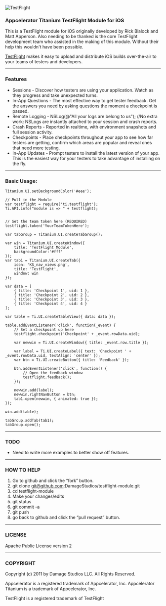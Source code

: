 ![TestFlight](https://s3.amazonaws.com/github-ds/TestFlight.png)

### Appcelerator Titanium TestFlight Module for iOS 

This is a TestFlight module for iOS originally developed by Rick Blalock and Matt Apperson. Also needing to be thanked is
the core TestFlight development team who assisted in the making of this module. Without their help this wouldn't have been
possible.

[TestFlight](http://www.testflightapp.com/) makes it easy to upload and distribute iOS builds over-the-air to your 
teams of testers and developers.

- - -

### Features

* Sessions - Discover how testers are using your application. Watch as they progress and take unexpected turns.
* In-App Questions - The most effective way to get tester feedback. Get the answers you need by asking questions the moment a checkpoint is passed.
* Remote Logging - NSLog(@"All your logs are belong to us"); //No extra work: NSLogs are instantly attached to your session and crash reports.
* Crash Reports - Reported in realtime, with environment snapshots and full session activity.
* Checkpoints - Place checkpoints throughout your app to see how far testers are getting, confirm which areas are popular and reveal ones that need more testing.
* In-App Updates - Prompt testers to install the latest version of your app. This is the easiest way for your testers to take advantage of installing on the fly.

- - - 

### Basic Usage:
~~~
Titanium.UI.setBackgroundColor('#eee');

// Pull in the Module
var testflight = require('ti.testflight');
Ti.API.info("module is => " + testflight);


// Set the team token here (REQUIRED)
testflight.token('YourTeamTokenHere');

var tabGroup = Titanium.UI.createTabGroup();

var win = Titanium.UI.createWindow({  
    title: 'TestFlight Module',
    backgroundColor:'#fff'
});
var tab1 = Titanium.UI.createTab({  
    icon: 'KS_nav_views.png',
    title: 'TestFlight',
    window: win
});

var data = [
	{ title: 'Checkpoint 1', uid: 1 },
	{ title: 'Checkpoint 2', uid: 2 },
	{ title: 'Checkpoint 3', uid: 3 },
	{ title: 'Checkpoint 4', uid: 4 }
];

var table = Ti.UI.createTableView({ data: data });

table.addEventListener('click', function(_event) {
	// Set a checkpoint up here
	testflight.checkpoint('Checkpoint' + _event.rowData.uid);

	var newwin = Ti.UI.createWindow({ title: _event.row.title });
	
	var label = Ti.UI.createLabel({ text: 'Checkpoint ' + _event.rowData.uid, textAlign: 'center' });
	var btn = Ti.UI.createButton({ title: 'Feedback' });
	
	btn.addEventListener('click', function() {
		// Open the feedback window
		testflight.feedback();
	});
	
	newwin.add(label);
	newwin.rightNavButton = btn;
	tab1.open(newwin, { animated: true });
});

win.add(table);

tabGroup.addTab(tab1);  
tabGroup.open();
~~~

- - - 

### TODO

* Need to write more examples to better show off features.

- - -

### HOW TO HELP
1. Go to github and click the “fork” button.
1. git clone git@github.com:DamageStudios/testflight-module.git
1. cd testflight-module
1. Make your changes/edits
1. git status
1. git commit -a
1. git push
1. go back to github and click the “pull request” button.

- - - 

### LICENSE

Apache Public License version 2

- - -

### COPYRIGHT

Copyright (c) 2011 by Damage Studios LLC. All Rights Reserved.

Appcelerator is a registered trademark of Appcelerator, Inc. Appcelerator Titanium is a trademark of Appcelerator, Inc.

TestFlight is a registered trademark of TestFlight